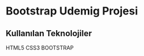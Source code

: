 <h1> Bootstrap Udemig Projesi </h1>

<h2> Kullanılan Teknolojiler </h2>

<p> HTML5 CSS3 BOOTSTRAP </p>
